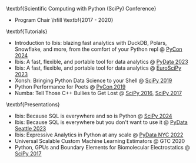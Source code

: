 \textbf{Scientific Computing with Python (SciPy) Conference}

- Program Chair \hfill \textbf{2017 - 2020}

\textbf{Tutorials}

- Introduction to Ibis: blazing fast analytics with DuckDB, Polars, Snowflake,
  and more, from the comfort of your Python repl @ [PyCon
  2024](https://www.youtube.com/watch?v=1ND6COslBKU)
- Ibis: A fast, flexible, and portable tool for data analytics @ [PyData
  2023](https://www.youtube.com/watch?v=TyopbrmlZx8)
- Ibis: A fast, flexible, and portable tool for data analytics @ [EuroSciPy
  2023](https://www.youtube.com/watch?v=tkejUD5Uq40)
- Xonsh: Bringing Python Data Science to your Shell @ [SciPy
  2019](https://www.youtube.com/watch?v=ujo9sbqHFqw)
- Python Performance for Poets @ [PyCon 2019](https://us.pycon.org/2019/schedule/presentation/366/)
- Numba: Tell Those C++ Bullies to Get Lost @ [SciPy 2016](https://www.youtube.com/watch?v=SzBi3xdEF2Y), [SciPy 2017](https://www.youtube.com/watch?v=1AwG0T4gaO0)

\textbf{Presentations}

- Ibis: Because SQL is everywhere and so is Python  @ [SciPy
  2024](https://www.youtube.com/watch?v=cCHME7eXAhk)
- Ibis: Because SQL is everywhere but you don't want to use it @ [PyData
  Seattle
  2023](https://www.youtube.com/watch?v=en7sY3XKFk0)
- Ibis: Expressive Analytics in Python at any scale @ [PyData NYC
  2022](https://www.youtube.com/watch?v=XdZklxTbCEA)
- Universal Scalable Custom Machine Learning Estimators @ GTC 2020
- Python, GPUs and Boundary Elements for Biomolecular Electrostatics @ [SciPy 2017](https://www.youtube.com/watch?v=Jpg0L_7-mlI)

